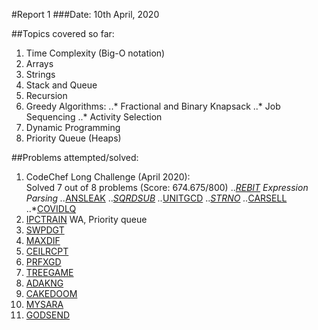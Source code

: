 #Report 1
###Date: 10th April, 2020

##Topics covered so far:
1. Time Complexity (Big-O notation)
2. Arrays
3. Strings
4. Stack and Queue
5. Recursion
6. Greedy Algorithms:
..* Fractional and Binary Knapsack
..* Job Sequencing
..* Activity Selection
7. Dynamic Programming
8. Priority Queue (Heaps)

##Problems attempted/solved:
1. CodeChef Long Challenge (April 2020):<br >
Solved 7 out of 8 problems (Score: 674.675/800)
..*[REBIT](https://www.codechef.com/viewsolution/31283022) Expression Parsing
..*[ANSLEAK](https://www.codechef.com/viewsolution/31219502)
..*[SQRDSUB](https://www.codechef.com/viewsolution/31186439)
..*[UNITGCD](https://www.codechef.com/viewsolution/31069617)
..*[STRNO](https://www.codechef.com/viewsolution/31104723)
..*[CARSELL](https://www.codechef.com/viewsolution/31018191)
..*[COVIDLQ](https://www.codechef.com/viewsolution/31019999)
2. [IPCTRAIN](https://www.codechef.com/viewsolution/31045311) WA, Priority queue
3. [SWPDGT](https://www.codechef.com/viewsolution/30825022)
4. [MAXDIF](https://www.codechef.com/viewsolution/30626674)
5. [CEILRCPT](https://www.codechef.com/viewsolution/30623705)
6. [PRFXGD](https://www.codechef.com/viewsolution/30815934)
7. [TREEGAME](https://www.codechef.com/viewsolution/30709220)
8. [ADAKNG](https://www.codechef.com/viewsolution/30702597)
9. [CAKEDOOM](https://www.codechef.com/viewsolution/30684094)
10. [MYSARA](https://www.codechef.com/viewsolution/30678954)
11. [GODSEND](https://codeforces.com/contest/841/submission/74162828)
